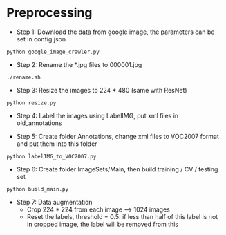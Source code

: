 # Preprocessing
+ Step 1: Download the data from google image, the parameters can be set in config.json
```shell
python google_image_crawler.py
```

+ Step 2: Rename the *.jpg files to 000001.jpg
```shell
./rename.sh
```

+ Step 3: Resize the images to 224 \* 480 (same with ResNet)
```shell
python resize.py
```

+ Step 4: Label the images using LabelIMG, put xml files in old_annotations

+ Step 5: Create folder Annotations, change xml files to VOC2007 format and put them into this folder
```shell
python labelIMG_to_VOC2007.py
```

+ Step 6: Create folder ImageSets/Main, then build training / CV / testing set
```shell
python build_main.py
```

+ Step 7: Data augmentation
    + Crop 224 \* 224 from each image --> 1024 images
    + Reset the labels, threshold = 0.5: if less than half of this label is not in cropped image, the label will be removed from this
